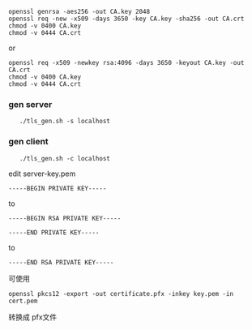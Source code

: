 ```shell
openssl genrsa -aes256 -out CA.key 2048 
openssl req -new -x509 -days 3650 -key CA.key -sha256 -out CA.crt
chmod -v 0400 CA.key 
chmod -v 0444 CA.crt
```
or
```shell
openssl req -x509 -newkey rsa:4096 -days 3650 -keyout CA.key -out CA.crt
chmod -v 0400 CA.key 
chmod -v 0444 CA.crt
```


### gen server
```shell
   ./tls_gen.sh -s localhost
```

### gen client
```shell
   ./tls_gen.sh -c localhost
```


edit server-key.pem
```
-----BEGIN PRIVATE KEY-----
```
to
```
-----BEGIN RSA PRIVATE KEY-----
```

```
-----END PRIVATE KEY-----
```
to
```
-----END RSA PRIVATE KEY-----
```


可使用
```
openssl pkcs12 -export -out certificate.pfx -inkey key.pem -in cert.pem
``` 
转换成 pfx文件